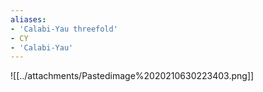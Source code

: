 ```yaml
---
aliases:
- 'Calabi-Yau threefold'
- CY
- 'Calabi-Yau'
---
```















![[../attachments/Pastedimage%2020210630223403.png]]
